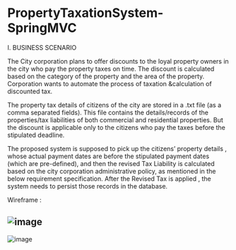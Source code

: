 # PropertyTaxationSystem-SpringMVC

I. BUSINESS SCENARIO

The City corporation plans to offer discounts to the loyal property owners in the city who pay the property taxes on time. The discount is calculated based on the category of the property and the area of the property. Corporation wants to automate the process of taxation &calculation of discounted tax.

The property tax details of citizens of the city are stored in a .txt file (as a comma separated fields). This file contains the details/records of the properties/tax liabilities of both commercial and residential properties. But the discount is applicable only to the citizens who pay the taxes before the stipulated deadline.

The proposed system is supposed to pick up the citizens’ property details , whose actual payment dates are before the stipulated payment dates (which are pre-defined), and then the revised Tax Liability is calculated based on the city corporation administrative policy, as mentioned in the below requirement specification. After the Revised Tax is applied , the system needs to persist those records in the database.


Wireframe :

![image](https://user-images.githubusercontent.com/72906035/219254410-a3d490da-b8cb-4dbf-91d8-b1ab6dacebc0.png)
--------------------------------------------------------------------------------------------------------

![image](https://user-images.githubusercontent.com/72906035/219255443-2ff6e3e5-a7b8-44b5-86cc-3aed361d6825.png)
